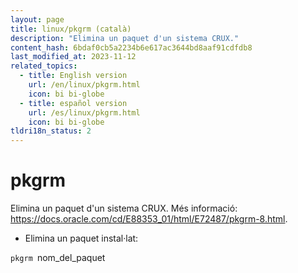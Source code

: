 ```yaml
---
layout: page
title: linux/pkgrm (català)
description: "Elimina un paquet d'un sistema CRUX."
content_hash: 6bdaf0cb5a2234b6e617ac3644bd8aaf91cdfdb8
last_modified_at: 2023-11-12
related_topics:
  - title: English version
    url: /en/linux/pkgrm.html
    icon: bi bi-globe
  - title: español version
    url: /es/linux/pkgrm.html
    icon: bi bi-globe
tldri18n_status: 2
---
```

# pkgrm

Elimina un paquet d'un sistema CRUX.
Més informació: <https://docs.oracle.com/cd/E88353_01/html/E72487/pkgrm-8.html>.

- Elimina un paquet instal·lat:

`pkgrm `<span class="tldr-var badge badge-pill bg-dark-lm bg-white-dm text-white-lm text-dark-dm font-weight-bold">nom_del_paquet</span>

